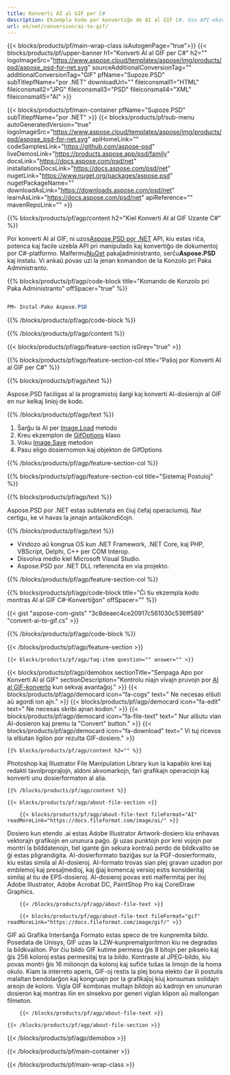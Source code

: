 ```yaml
---
title: Konverti AI al GIF per C#
description: Ekzempla kodo por konvertiĝo de AI al GIF C#. Uzu API-ekzemplan kodon por bataj AI-dosieroj al GIF konvertiĝo ene de VB.NET, Asp.NET aŭ ajna aplikaĵo bazita en .NET.
url: eo/net/conversion/ai-to-gif/
---
```


{{< blocks/products/pf/main-wrap-class isAutogenPage="true">}}
{{< blocks/products/pf/upper-banner h1="Konverti AI al GIF per C#" h2="" logoImageSrc="https://www.aspose.cloud/templates/aspose/img/products/psd/aspose_psd-for-net.svg" sourceAdditionalConversionTag="" additionalConversionTag="GIF" pfName="Supoze.PSD" subTitlepfName="por .NET" downloadUrl="" fileiconsmall1="HTML" fileiconsmall2="JPG" fileiconsmall3="PSD" fileiconsmall4="XML" fileiconsmall5="AI" >}}

{{< blocks/products/pf/main-container pfName="Supoze.PSD" subTitlepfName="por .NET" >}}
{{< blocks/products/pf/sub-menu autoGeneratedVersion="true" logoImageSrc="https://www.aspose.cloud/templates/aspose/img/products/psd/aspose_psd-for-net.svg" apiHomeLink="" codeSamplesLink="https://github.com/aspose-psd" liveDemosLink="https://products.aspose.app/psd/family" docsLink="https://docs.aspose.com/psd/net" installationsDocsLink="https://docs.aspose.com/psd/net" nugetLink="https://www.nuget.org/packages/aspose.psd" nugetPackageName="" downloadAsLink="https://downloads.aspose.com/psd/net" learnAsLink="https://docs.aspose.com/psd/net" apiReference="" mavenRepoLink="" >}}

{{% blocks/products/pf/agp/content h2="Kiel Konverti AI al GIF Uzante C#" %}}

Por konverti AI al GIF, ni uzos<a href="/psd/{{< lang-code >}}net">Aspose.PSD por .NET</a> API, kiu estas riĉa, potenca kaj facile uzebla API pri manipulado kaj konvertiĝo de dokumentoj por C#-platformo. Malfermu<a href="https://www.nuget.org/packages/aspose.psd">NuGet</a> pakaĵadministranto, serĉu<b>Aspose.PSD</b> kaj instalu. Vi ankaŭ povas uzi la jenan komandon de la Konzolo pri Paka Administranto.

{{% blocks/products/pf/agp/code-block title="Komando de Konzolo pri Paka Administranto" offSpacer="true" %}}

```cs

PM> Instal-Pako Aspose.PSD

```

{{% /blocks/products/pf/agp/code-block %}}

{{% /blocks/products/pf/agp/content %}}

{{< blocks/products/pf/agp/feature-section isGrey="true" >}}

{{% blocks/products/pf/agp/feature-section-col title="Paŝoj por Konverti AI al GIF per C#" %}}

{{% blocks/products/pf/agp/text %}}

 Aspose.PSD faciligas al la programistoj ŝargi kaj konverti AI-dosierojn al GIF en nur kelkaj linioj de kodo.

{{% /blocks/products/pf/agp/text %}}

1. Ŝarĝu la AI per [Image.Load](https://apireference.aspose.com/psd/net/aspose.psd/image/methods/load/index) metodo
1. Kreu ekzemplon de [GifOptions](https://apireference.aspose.com/psd/net/aspose.psd.imageoptions/GifOptions) klaso
1. Voku [Image.Save](https://apireference.aspose.com/psd/net/aspose.psd/image/methods/save/index) metodon
1. Pasu eligo dosiernomon kaj objekton de GifOptions

{{% /blocks/products/pf/agp/feature-section-col %}}

{{% blocks/products/pf/agp/feature-section-col title="Sistemaj Postuloj" %}}

{{% blocks/products/pf/agp/text %}}

 Aspose.PSD por .NET estas subtenata en ĉiuj ĉefaj operaciumoj. Nur certigu, ke vi havas la jenajn antaŭkondiĉojn.

{{% /blocks/products/pf/agp/text %}}

- Vindozo aŭ kongrua OS kun .NET Framework, .NET Core, kaj PHP, VBScript, Delphi, C++ per COM Interop.
- Disvolva medio kiel Microsoft Visual Studio.
- Aspose.PSD por .NET DLL referencita en via projekto.

{{% /blocks/products/pf/agp/feature-section-col %}}

{{% blocks/products/pf/agp/code-block title="Ĉi tiu ekzempla kodo montras AI al GIF C#-Konvertiĝon" offSpacer="" %}}

{{< gist "aspose-com-gists" "3c8deaec4ce20917c561030c536ff589" "convert-ai-to-gif.cs" >}}

{{% /blocks/products/pf/agp/code-block %}}

{{< /blocks/products/pf/agp/feature-section >}}

    {{< blocks/products/pf/agp/faq-item question="" answer="" >}}
 

<!-- aboutfile Starts -->

{{< blocks/products/pf/agp/demobox sectionTitle="Senpaga Apo por Konverti AI al GIF" sectionDescription="Kontrolu niajn vivajn pruvojn por [AI al GIF-konverto](https://products.aspose.app/psd/conversion/ai-to-gif) kun sekvaj avantaĝoj." >}}
        {{< blocks/products/pf/agp/democard icon="fa-cogs" text=" Ne necesas elŝuti aŭ agordi ion ajn." >}}
        {{< blocks/products/pf/agp/democard icon="fa-edit" text=" Ne necesas skribi ajnan kodon." >}}
        {{< blocks/products/pf/agp/democard icon="fa-file-text" text=" Nur alŝutu vian AI-dosieron kaj premu la \"Convert\" button." >}}
        {{< blocks/products/pf/agp/democard icon="fa-download" text=" Vi tuj ricevos la elŝutan ligilon por rezulta GIF-dosiero." >}}

    {{% blocks/products/pf/agp/content h2="" %}}

Photoshop kaj Illustrator File Manipulation Library kun la kapablo krei kaj redakti tavolpropraĵojn, aldoni akvomarkojn, fari grafikajn operaciojn kaj konverti unu dosierformaton al alia.



    {{% /blocks/products/pf/agp/content %}}

    {{< blocks/products/pf/agp/about-file-section >}}

        {{< blocks/products/pf/agp/about-file-text fileFormat="AI" readMoreLink="https://docs.fileformat.com/image/ai/" >}}
Dosiero kun etendo .ai estas Adobe Illustrator Artwork-dosiero kiu enhavas vektorajn grafikojn en ununura paĝo. ĝi uzas punktojn por krei vojojn por montri la bilddatenojn, tiel igante ĝin sekura kontraŭ perdo de bildkvalito se ĝi estas pligrandigita. AI-dosierformato baziĝas sur la PGF-dosierformato, kiu estas simila al AI-dosieroj. AI-formato trovas sian plej gravan uzadon por emblemoj kaj presaĵmedioj, kaj ĝiaj komencaj versioj estis konsideritaj similaj al tiu de EPS-dosieroj. AI-dosieroj povas esti malfermitaj per iloj Adobe Illustrator, Adobe Acrobat DC, PaintShop Pro kaj CorelDraw Graphics.

        {{< /blocks/products/pf/agp/about-file-text >}}

        {{< blocks/products/pf/agp/about-file-text fileFormat="gif" readMoreLink="https://docs.fileformat.com/image/gif/" >}}
GIF aŭ Grafika Interŝanĝa Formato estas speco de tre kunpremita bildo. Posedata de Unisys, GIF uzas la LZW-kunpremalgoritmon kiu ne degradas la bildkvaliton. Por ĉiu bildo GIF kutime permesu ĝis 8 bitojn per pikselo kaj ĝis 256 koloroj estas permesitaj tra la bildo. Kontraste al JPEG-bildo, kiu povas montri ĝis 16 milionojn da koloroj kaj sufiĉe tuŝas la limojn de la homa okulo. Kiam la interreto aperis, GIF-oj restis la plej bona elekto ĉar ili postulis malaltan bendolarĝon kaj kongruajn por la grafikaĵoj kiuj konsumas solidajn areojn de koloro. Vigla GIF kombinas multajn bildojn aŭ kadrojn en ununuran dosieron kaj montras ilin en sinsekvo por generi viglan klipon aŭ mallongan filmeton.

        {{< /blocks/products/pf/agp/about-file-text >}}

    {{< /blocks/products/pf/agp/about-file-section >}}

{{< /blocks/products/pf/agp/demobox >}}

<!-- aboutfile Ends -->



{{< /blocks/products/pf/main-container >}}
    
{{< /blocks/products/pf/main-wrap-class >}}
